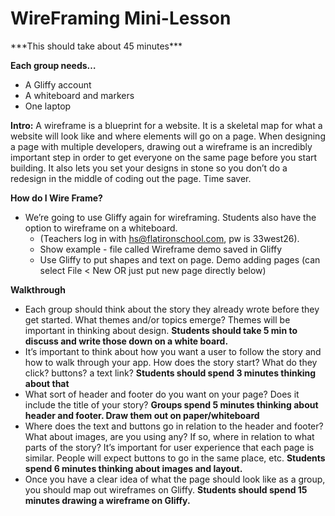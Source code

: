 <h1>WireFraming Mini-Lesson</h1>
***This should take about 45 minutes***

<b>Each group needs…</b> 
+ A Gliffy account
+ A whiteboard and markers
+ One laptop

<b>Intro:</b>
A wireframe is a blueprint for a website. It is a skeletal map for what a website will look like and where elements will go on a page. When designing a page with multiple developers, drawing out a wireframe is an incredibly important step in order to get everyone on the same page before you start building. It also lets you set your designs in stone so you don’t do a redesign in the middle of coding out the page. Time saver.

<b>How do I Wire Frame?</b>
+ We’re going to use Gliffy again for wireframing. Students also have the option to wireframe on a whiteboard.
  + (Teachers log in with hs@flatironschool.com, pw is 33west26).
  + Show example - file called Wireframe demo saved in Gliffy
  + Use Gliffy to put shapes and text on page. Demo adding pages (can select File < New OR just put new page directly below)

<b>Walkthrough</b>
  + Each group should think about the story they already wrote before they get started. What themes and/or topics emerge? Themes will be important in thinking about design. <b>Students should take 5 min to discuss and write those down on a white board.</b>
  + It’s important to think about how you want a user to follow the story and how to walk through your app. How does the story start? What do they click? buttons? a text link? <b>Students should spend 3 minutes thinking about that</b>
  + What sort of header and footer do you want on your page? Does it include the title of your story? <b>Groups spend 5 minutes thinking about header and footer. Draw them out on paper/whiteboard</b>
  + Where does the text and buttons go in relation to the header and footer? What about images, are you using any? If so, where in relation to what parts of the story? It’s important for user experience that each page is similar. People will expect buttons to go in the same place, etc. <b>Students spend 6 minutes thinking about images and layout.</b>
  + Once you have a clear idea of what the page should look like as a group, you should map out wireframes on Gliffy. <b>Students should spend 15 minutes drawing a wireframe on Gliffy.</b>
